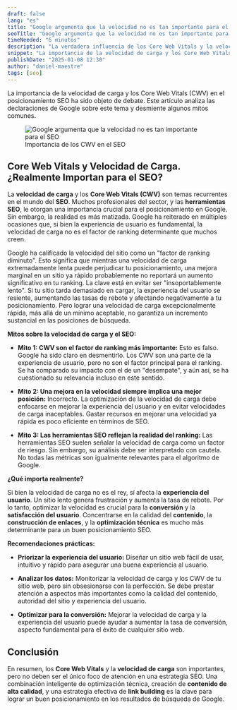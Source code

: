 ```yaml
---
draft: false
lang: "es"
title: "Google argumenta que la velocidad no es tan importante para el SEO"
seoTitle: "Google argumenta que la velocidad no es tan importante para el SEO"
timeNeeded: "6 minutos"
description: "La verdadera influencia de los Core Web Vitals y la velocidad de carga en el posicionamiento SEO en Google, desmintiendo mitos comunes y ofreciendo una perspectiva equilibrada sobre su importancia para la experiencia del usuario y las conversiones."
snippet: "La importancia de la velocidad de carga y los Core Web Vitals (CWV) en el posicionamiento SEO ha sido objeto de debate.  Este artículo analiza las declaraciones de Google sobre este tema y desmiente algunos mitos comunes."
publishDate: "2025-01-08 12:30"
author: "daniel-maestre"
tags: [seo]
---
```


La importancia de la velocidad de carga y los Core Web Vitals (CWV) en el posicionamiento SEO ha sido objeto de debate. Este artículo analiza las declaraciones de Google sobre este tema y desmiente algunos mitos comunes.

<figure>
<img class="mx-auto" src="/blogImages/importancia-core-web-vitals-en-seo.png" title="Google argumenta que la velocidad no es tan importante para el SEO" alt="Google argumenta que la velocidad no es tan importante para el SEO" loading="lazy"/>
<figcaption class="text-center">Importancia de los CWV en el SEO<figcaption>
</figure>

## Core Web Vitals y Velocidad de Carga. ¿Realmente Importan para el SEO?

La **velocidad de carga** y los **Core Web Vitals (CWV)** son temas recurrentes en el mundo del **SEO**. Muchos profesionales del sector, y las **herramientas SEO**, le otorgan una importancia crucial para el posicionamiento en Google. Sin embargo, la realidad es más matizada. Google ha reiterado en múltiples ocasiones que, si bien la experiencia de usuario es fundamental, la velocidad de carga no es el factor de ranking determinante que muchos creen.

Google ha calificado la velocidad del sitio como un "factor de ranking diminuto". Esto significa que mientras una velocidad de carga extremadamente lenta puede perjudicar tu posicionamiento, una mejora marginal en un sitio ya rápido probablemente no reportará un aumento significativo en tu ranking. La clave está en evitar ser "insoportablemente lento". Si tu sitio tarda demasiado en cargar, la experiencia del usuario se resiente, aumentando las tasas de rebote y afectando negativamente a tu posicionamiento. Pero lograr una velocidad de carga excepcionalmente rápida, más allá de un mínimo aceptable, no garantiza un incremento sustancial en las posiciones de búsqueda.

**Mitos sobre la velocidad de carga y el SEO:**

- **Mito 1: CWV son el factor de ranking más importante:** Esto es falso. Google ha sido claro en desmentirlo. Los CWV son una parte de la experiencia de usuario, pero no son el factor principal para el ranking. Se ha comparado su impacto con el de un "desempate", y aún así, se ha cuestionado su relevancia incluso en este sentido.

- **Mito 2: Una mejora en la velocidad siempre implica una mejor posición:** Incorrecto. La optimización de la velocidad de carga debe enfocarse en mejorar la experiencia del usuario y en evitar velocidades de carga inaceptables. Gastar recursos en mejorar una velocidad ya rápida es poco eficiente en términos de SEO.

- **Mito 3: Las herramientas SEO reflejan la realidad del ranking:** Las herramientas SEO suelen señalar la velocidad de carga como un factor de riesgo. Sin embargo, su análisis debe ser interpretado con cautela. No todas las métricas son igualmente relevantes para el algoritmo de Google.

**¿Qué importa realmente?**

Si bien la velocidad de carga no es el rey, sí afecta la **experiencia del usuario**. Un sitio lento genera frustración y aumenta la tasa de rebote. Por lo tanto, optimizar la velocidad es crucial para la **conversión** y la **satisfacción del usuario**. Concentrarse en la calidad del **contenido**, la **construcción de enlaces**, y la **optimización técnica** es mucho más determinante para un buen posicionamiento SEO.

**Recomendaciones prácticas:**

- **Priorizar la experiencia del usuario:** Diseñar un sitio web fácil de usar, intuitivo y rápido para asegurar una buena experiencia al usuario.

- **Analizar los datos:** Monitorizar la velocidad de carga y los CWV de tu sitio web, pero sin obsesionarse con la perfección. Se debe prestar atención a aspectos más importantes como la calidad del contenido, autoridad del sitio y experiencia del usuario.

- **Optimizar para la conversión:** Mejorar la velocidad de carga y la experiencia del usuario puede ayudar a aumentar la tasa de conversión, aspecto fundamental para el éxito de cualquier sitio web.

## Conclusión

En resumen, los **Core Web Vitals** y la **velocidad de carga** son importantes, pero no deben ser el único foco de atención en una estrategia SEO. Una combinación inteligente de optimización técnica, creación de **contenido de alta calidad**, y una estrategia efectiva de **link building** es la clave para lograr un buen posicionamiento en los resultados de búsqueda de Google.
